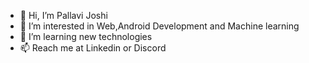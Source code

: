 - 👋 Hi, I’m Pallavi Joshi
- 👀 I’m interested in Web,Android Development and Machine learning
- 🌱 I’m learning new technologies
- 📫 Reach me at Linkedin or Discord

